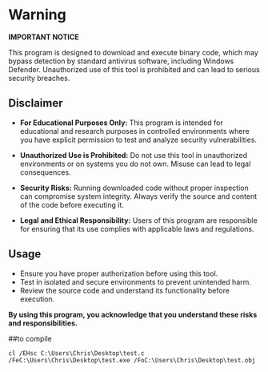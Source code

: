 # Warning

**IMPORTANT NOTICE**

This program is designed to download and execute binary code, which may bypass detection by standard antivirus software, including Windows Defender. Unauthorized use of this tool is prohibited and can lead to serious security breaches.

## Disclaimer

- **For Educational Purposes Only:** This program is intended for educational and research purposes in controlled environments where you have explicit permission to test and analyze security vulnerabilities.

- **Unauthorized Use is Prohibited:** Do not use this tool in unauthorized environments or on systems you do not own. Misuse can lead to legal consequences.

- **Security Risks:** Running downloaded code without proper inspection can compromise system integrity. Always verify the source and content of the code before executing it.

- **Legal and Ethical Responsibility:** Users of this program are responsible for ensuring that its use complies with applicable laws and regulations.

## Usage

- Ensure you have proper authorization before using this tool.
- Test in isolated and secure environments to prevent unintended harm.
- Review the source code and understand its functionality before execution.

**By using this program, you acknowledge that you understand these risks and responsibilities.**

##to compile

```cl /EHsc C:\Users\Chris\Desktop\test.c /FeC:\Users\Chris\Desktop\test.exe /FoC:\Users\Chris\Desktop\test.obj```
